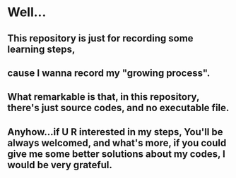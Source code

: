 # Well...
## This repository is just for recording some learning steps,
## cause I wanna record my "growing process".
## What remarkable is that, in this repository, there's just source codes, and no executable file.
## Anyhow...if U R interested in my steps, You'll be always welcomed, and what's more, if you could give me some better solutions about my codes, I would be very grateful.